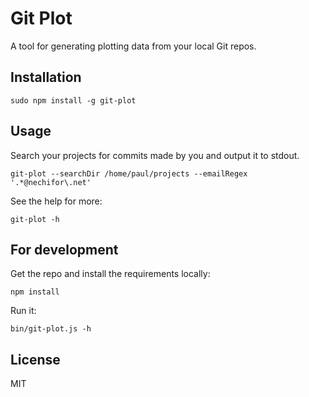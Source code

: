 # Git Plot

A tool for generating plotting data from your local Git repos.

## Installation

    sudo npm install -g git-plot

## Usage

Search your projects for commits made by you and output it to stdout.

    git-plot --searchDir /home/paul/projects --emailRegex '.*@nechifor\.net'

See the help for more:

    git-plot -h

## For development

Get the repo and install the requirements locally:

    npm install

Run it:

    bin/git-plot.js -h

## License

MIT
